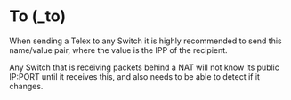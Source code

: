 To (_to)
========

When sending a Telex to any Switch it is highly recommended to send this name/value pair, where the value is the IPP of the recipient.

Any Switch that is receiving packets behind a NAT will not know its public IP:PORT until it receives this, and also needs to be able to detect if it changes.

